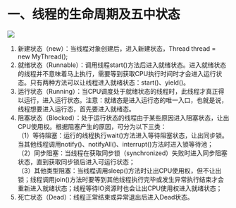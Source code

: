 # 一、线程的生命周期及五中状态
![](image_folder/image_folder/线程生命周期.png)
1. 新建状态（new）：当线程对象创建后，进入新建状态，Thread thread = new MyThread();</br>
2. 就绪状态（Runnable）：调用线程start()方法后进入就绪状态。进入就绪状态的线程并不意味着马上执行，需要等到获取CPU执行时间时才会进入运行状态。只有两种方法可以让线程进入就绪状态：start()、yield()。</br>
3. 运行状态（Running）：当CPU调度处于就绪状态的线程时，此线程才真正得以运行，进入运行状态。注意：就绪态是进入运行态的唯一入口，也就是说，线程想要进入运行态，首先要进入就绪态。</br>
4. 阻塞状态（Blocked）：处于运行状态的线程由于某些原因进入阻塞状态，让出CPU使用权。根据阻塞产生的原因，可分为以下三类：</br>
（1）等待阻塞：运行的线程执行wait()方法进入等待阻塞状态，让出同步锁。当其他线程调用notify()、notifyAll()、interrupt()方法时进入锁等待池；</br>
（2）同步阻塞：当线程在获取同步锁（synchronized）失败时进入同步阻塞状态，直到获取同步锁后进入可运行状态；</br>
（3）其他类型阻塞：当线程调用sleep()方法时让出CPU使用权，但不让出锁；线程调用join()方法时要等到其他线程执行完毕或发生异常执行结束才会重新进入就绪状态；线程等待IO资源时也会让出CPU使用权进入就绪状态；</br>
5. 死亡状态（Dead）：线程正常结束或异常退出后进入Dead状态。
